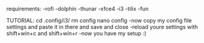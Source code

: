 requirements:
-rofi
-dolphin
-thunar
-xfce4
-i3
-tilix
-fun

TUTORIAL:
cd .config/i3/
rm config
nano config
-now copy my config file settings and paste it in there and save and close
-reload youre settings with shift+win+c and shift+win+r
-now you have my setup :)

